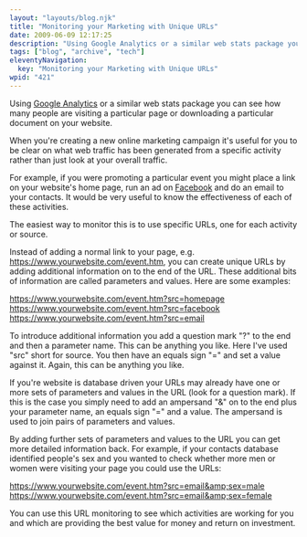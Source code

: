 ```yaml
---
layout: "layouts/blog.njk"
title: "Monitoring your Marketing with Unique URLs"
date: 2009-06-09 12:17:25
description: "Using Google Analytics or a similar web stats package you can see how many people are visiting a particular page or downloading a particular document on your website"
tags: ["blog", "archive", "tech"]
eleventyNavigation:
  key: "Monitoring your Marketing with Unique URLs"
wpid: "421"
---
```


Using <a title="Google Analytics" href="https://www.google.com/analytics" target="_blank">Google Analytics</a> or a similar web stats package you can see how many people are visiting a particular page or downloading a particular document on your website.

When you're creating a new online marketing campaign it's useful for you to be clear on what web traffic has been generated from a specific activity rather than just look at your overall traffic.

For example, if you were promoting a particular event you might place a link on your website's home page, run an ad on <a title="Facebook" href="https://www.facebook.com" target="_blank">Facebook</a> and do an email to your contacts. It would be very useful to know the effectiveness of each of these activities.

The easiest way to monitor this is to use specific URLs, one for each activity or source.

Instead of adding a normal link to your page, e.g. <span style="color: #800000">https://www.yourwebsite.com/event.htm</span>, you can create unique URLs by adding additional information on to the end of the URL. These additional bits of information are called parameters and values. Here are some examples:

<span style="color: #800000">https://www.yourwebsite.com/event.htm?src=homepage
https://www.yourwebsite.com/event.htm?src=facebook
https://www.yourwebsite.com/event.htm?src=email</span>

To introduce additional information you add a question mark "?" to the end and then a parameter name. This can be anything you like. Here I've used "src" short for source. You then have an equals sign "=" and set a value against it. Again, this can be anything you like.

If you're website is database driven your URLs may already have one or more sets of parameters and values in the URL (look for a question mark). If this is the case you simply need to add an ampersand "&amp;" on to the end plus your parameter name, an equals sign "=" and a value. The ampersand is used to join pairs of parameters and values.

By adding further sets of parameters and values to the URL you can get more detailed information back. For example, if your contacts database identified people's sex and you wanted to check whether more men or women were visiting your page you could use the URLs:

<span style="color: #800000">https://www.yourwebsite.com/event.htm?src=email&amp;sex=male
https://www.yourwebsite.com/event.htm?src=email&amp;sex=female</span>

You can use this URL monitoring to see which activities are working for you and which are providing the best value for money and return on investment.
